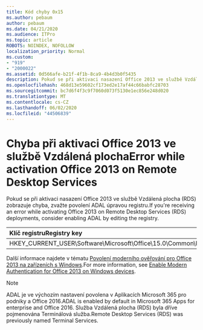 ```yaml
---
title: Kód chyby 0x15
ms.author: pebaum
author: pebaum
ms.date: 04/21/2020
ms.audience: ITPro
ms.topic: article
ROBOTS: NOINDEX, NOFOLLOW
localization_priority: Normal
ms.custom:
- "919"
- "2000022"
ms.assetid: 0d566afe-b21f-4f1b-8ca9-4b4d3b0f5435
description: Pokud se při aktivaci nasazení Office 2013 ve službě Vzdálená plocha (RDS) zobrazuje chyba, zvažte povolení ADAL úpravou registru.
ms.openlocfilehash: 468d13e59602cf173ed2e17af44c66babfc28703
ms.sourcegitcommit: bc7d6f4f3c9f7060d073f5130e1ec856e248d020
ms.translationtype: MT
ms.contentlocale: cs-CZ
ms.lasthandoff: 06/02/2020
ms.locfileid: "44506839"
---
```

# <a name="error-while-activation-office-2013-on-remote-desktop-services"></a><span data-ttu-id="93ae0-103">Chyba při aktivaci Office 2013 ve službě Vzdálená plocha</span><span class="sxs-lookup"><span data-stu-id="93ae0-103">Error while activation Office 2013 on Remote Desktop Services</span></span>

<span data-ttu-id="93ae0-104">Pokud se při aktivaci nasazení Office 2013 ve službě Vzdálená plocha (RDS) zobrazuje chyba, zvažte povolení ADAL úpravou registru.</span><span class="sxs-lookup"><span data-stu-id="93ae0-104">If you're receiving an error while activating Office 2013 on Remote Desktop Services (RDS) deployments, consider enabling ADAL by editing the registry.</span></span>
  
|<span data-ttu-id="93ae0-105">**Klíč registru**</span><span class="sxs-lookup"><span data-stu-id="93ae0-105">**Registry key**</span></span>|<span data-ttu-id="93ae0-106">**Typ**</span><span class="sxs-lookup"><span data-stu-id="93ae0-106">**Type**</span></span>|<span data-ttu-id="93ae0-107">**Hodnota**</span><span class="sxs-lookup"><span data-stu-id="93ae0-107">**Value**</span></span>|
|:-----|:-----|:-----|
|<span data-ttu-id="93ae0-108">HKEY_CURRENT_USER\Software\Microsoft\Office\15.0\Common\Identity\EnableADAL</span><span class="sxs-lookup"><span data-stu-id="93ae0-108">HKEY_CURRENT_USER\Software\Microsoft\Office\15.0\Common\Identity\EnableADAL</span></span>  <br/> |<span data-ttu-id="93ae0-109">REG_DWORD</span><span class="sxs-lookup"><span data-stu-id="93ae0-109">REG_DWORD</span></span>  <br/> |<span data-ttu-id="93ae0-110">1</span><span class="sxs-lookup"><span data-stu-id="93ae0-110">1</span></span>  <br/> |

<span data-ttu-id="93ae0-111">Další informace najdete v tématu [Povolení moderního ověřování pro Office 2013 na zařízeních s Windows](https://docs.microsoft.com/microsoft-365/admin/security-and-compliance/enable-modern-authentication).</span><span class="sxs-lookup"><span data-stu-id="93ae0-111">For more information, see [Enable Modern Authentication for Office 2013 on Windows devices](https://docs.microsoft.com/microsoft-365/admin/security-and-compliance/enable-modern-authentication).</span></span>
  
> [!NOTE]
>  <span data-ttu-id="93ae0-112">ADAL je ve výchozím nastavení povolena v Aplikacích Microsoft 365 pro podniky a Office 2016.</span><span class="sxs-lookup"><span data-stu-id="93ae0-112">ADAL is enabled by default in Microsoft 365 Apps for enterprise and Office 2016.</span></span> <span data-ttu-id="93ae0-113">Služba Vzdálená plocha (RDS) byla dříve pojmenována Terminálová služba.</span><span class="sxs-lookup"><span data-stu-id="93ae0-113">Remote Desktop Services (RDS) was previously named Terminal Services.</span></span>
  